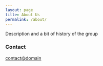```yaml
---
layout: page
title: About Us
permalink: /about/
---
```


Description and a bit of history of the group

### Contact

[contact@domain](mailto:contact@domain)
